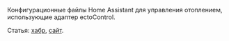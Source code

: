 Конфигурационные файлы Home Assistant для управления отоплением, использующие адаптер ectoControl. 

Статья: [хабр](https://habr.com/ru/articles/876486/), [сайт](https://m039.ru/2025/01/24/%d0%b8%d1%81%d1%82%d0%be%d1%80%d0%b8%d1%8f-%d0%b0%d0%b2%d1%82%d0%be%d0%bc%d0%b0%d1%82%d0%b8%d0%b7%d0%b0%d1%86%d0%b8%d0%b8-%d0%be%d1%82%d0%be%d0%bf%d0%bb%d0%b5%d0%bd%d0%b8%d1%8f-%d0%b2-home-assistant/).
